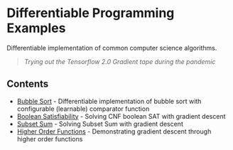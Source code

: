 # Differentiable Programming Examples

Differentiable implementation of common computer science algorithms.

> *Trying out the Tensorflow 2.0 Gradient tape during the pandemic*

## Contents

* [Bubble Sort](bubble-sort.ipynb) - Differentiable implementation of bubble sort with configurable (learnable) comparator function
* [Boolean Satisfiability](boolean-satisfiability.ipynb) - Solving CNF boolean SAT with gradient descent
* [Subset Sum](subset-sum.ipynb) - Solving Subset Sum with gradient descent
* [Higher Order Functions](higher-order-functions.ipynb) - Demonstrating gradient descent through higher order functions
